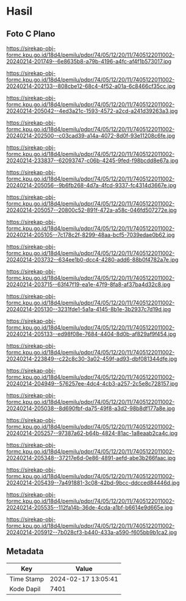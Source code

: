 # Hasil

## Foto C Plano

https://sirekap-obj-formc.kpu.go.id/18d4/pemilu/pdpr/74/05/12/20/11/7405122011002-20240214-201749--6e8635b8-a79b-4196-a4fc-af4f1b573017.jpg

https://sirekap-obj-formc.kpu.go.id/18d4/pemilu/pdpr/74/05/12/20/11/7405122011002-20240214-202133--808cbe12-68c4-4f52-a01a-6c8466cf35cc.jpg

https://sirekap-obj-formc.kpu.go.id/18d4/pemilu/pdpr/74/05/12/20/11/7405122011002-20240214-205042--4ed3a21c-1593-4572-a2cd-a241d39263a3.jpg

https://sirekap-obj-formc.kpu.go.id/18d4/pemilu/pdpr/74/05/12/20/11/7405122011002-20240214-202500--c03cad39-a14a-4072-8d0f-93e11208c6fe.jpg

https://sirekap-obj-formc.kpu.go.id/18d4/pemilu/pdpr/74/05/12/20/11/7405122011002-20240214-233837--62093747-c06b-4245-9fed-f98bcdd8e67a.jpg

https://sirekap-obj-formc.kpu.go.id/18d4/pemilu/pdpr/74/05/12/20/11/7405122011002-20240214-205056--9b6fb268-4d7a-4fcd-9337-fc4314d3667e.jpg

https://sirekap-obj-formc.kpu.go.id/18d4/pemilu/pdpr/74/05/12/20/11/7405122011002-20240214-205057--20800c52-891f-472a-a58c-046fd507272e.jpg

https://sirekap-obj-formc.kpu.go.id/18d4/pemilu/pdpr/74/05/12/20/11/7405122011002-20240214-205105--7c178c2f-8299-48aa-bcf5-7039edae0b62.jpg

https://sirekap-obj-formc.kpu.go.id/18d4/pemilu/pdpr/74/05/12/20/11/7405122011002-20240214-203732--634ee1b0-dcc4-4280-add6-88b0f4782a7e.jpg

https://sirekap-obj-formc.kpu.go.id/18d4/pemilu/pdpr/74/05/12/20/11/7405122011002-20240214-203715--63f47f19-ea1e-47f9-8fa8-af37ba4d32c8.jpg

https://sirekap-obj-formc.kpu.go.id/18d4/pemilu/pdpr/74/05/12/20/11/7405122011002-20240214-205130--3231fde1-5a1a-4145-8b1e-3b2937c7d19d.jpg

https://sirekap-obj-formc.kpu.go.id/18d4/pemilu/pdpr/74/05/12/20/11/7405122011002-20240214-205133--ed98f08e-7684-4404-8d0b-af829af9f454.jpg

https://sirekap-obj-formc.kpu.go.id/18d4/pemilu/pdpr/74/05/12/20/11/7405122011002-20240214-223849--c22c8c30-3a02-459f-ad93-dbf081344dfe.jpg

https://sirekap-obj-formc.kpu.go.id/18d4/pemilu/pdpr/74/05/12/20/11/7405122011002-20240214-204949--576257ee-4dc4-4cb3-a257-2c5e8c728157.jpg

https://sirekap-obj-formc.kpu.go.id/18d4/pemilu/pdpr/74/05/12/20/11/7405122011002-20240214-205038--8d690fbf-da75-49f8-a3d2-98b8df177a8e.jpg

https://sirekap-obj-formc.kpu.go.id/18d4/pemilu/pdpr/74/05/12/20/11/7405122011002-20240214-205257--97387a62-b64b-4824-81ac-1a8eaab2ca4c.jpg

https://sirekap-obj-formc.kpu.go.id/18d4/pemilu/pdpr/74/05/12/20/11/7405122011002-20240214-205348--37217e6d-0e86-4891-aefd-abe3b266faac.jpg

https://sirekap-obj-formc.kpu.go.id/18d4/pemilu/pdpr/74/05/12/20/11/7405122011002-20240214-205439--7a491881-3c08-42bd-9bcc-ddcced84446d.jpg

https://sirekap-obj-formc.kpu.go.id/18d4/pemilu/pdpr/74/05/12/20/11/7405122011002-20240214-205535--112fa14b-36de-4cda-a1bf-b6614e9d665e.jpg

https://sirekap-obj-formc.kpu.go.id/18d4/pemilu/pdpr/74/05/12/20/11/7405122011002-20240214-205912--7b028cf3-b440-433a-a590-f605bb9b1ca2.jpg


## Metadata

| Key        | Value               |
| ---------- | ------------------- |
| Time Stamp | 2024-02-17 13:05:41 |
| Kode Dapil | 7401                |



